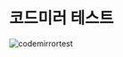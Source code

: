 # 코드미러 테스트

![codemirrortest](https://github.com/sixprincesses/test-code_mirror/assets/39554558/e93e36a0-011a-4d01-84b0-545bc3a62938)
